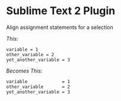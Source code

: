 Sublime Text 2 Plugin
======================

Align assignment statements for a selection

*This:*

	variable = 1
	other_variable = 2
	yet_another_variable = 3

*Becomes This:*

	variable             = 1
	other_variable       = 2
	yet_another_variable = 3

